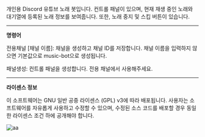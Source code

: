 개인용 Discord 유튜브 노래 봇입니다.
컨트롤 패널이 있으며, 현재 재생 중인 노래와 대기열에 등록된 노래 정보를 보여줍니다. 또한, 노래 중지 및 스킵 버튼이 있습니다.

---
**명령어**

전용채널 [채널 이름]: 채널을 생성하고 채널 ID를 저장합니다. 채널 이름을 입력하지 않으면 기본값으로 music-bot으로 생성됩니다.

패널생성: 컨트롤 패널을 생성합니다. 전용 채널에서 사용해주세요.


---
**라이센스 정보**

이 소프트웨어는 GNU 일반 공중 라이센스 (GPL) v3에 따라 배포됩니다. 
사용자는 소프트웨어를 자유롭게 사용하고 수정할 수 있으며, 수정된 소스 코드를 배포할 경우 동일한 라이센스 조건 하에 공개해야 합니다.

![aa](https://github.com/user-attachments/assets/78ba8192-7b48-4f1d-ac4b-efc50098d9f7)
